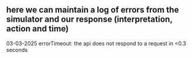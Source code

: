 ## here we can maintain a log of errors from the simulator and our response (interpretation, action and time)
03-03-2025 errorTimeout: the api does not respond to a request in <0.3 seconds
